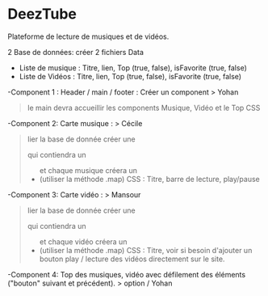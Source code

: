 # DeezTube

Plateforme de lecture de musiques et de vidéos.

2 Base de données: créer 2 fichiers Data
- Liste de musique : Titre, lien, Top (true, false), isFavorite (true, false)
- Liste de Vidéos : Titre, lien, Top (true, false), isFavorite (true, false)

-Component 1 : Header / main / footer : Créer un component          > Yohan
> le main devra accueillir les components Musique, Vidéo et le Top
> CSS

-Component 2: Carte musique :  > Cécile
> lier la base de donnée
>créer une <DIV> qui contiendra un <UL> et chaque musique créera un <li> (utiliser la méthode .map)
>CSS : Titre, barre de lecture, play/pause

-Component 3: Carte vidéo :      > Mansour
> lier la base de donnée 
> créer une <DIV> qui contiendra un <UL> et chaque vidéo créera un <li> (utiliser la méthode .map)
> CSS : Titre, voir si besoin d'ajouter un bouton play / lecture des vidéos directement sur le site.

-Component 4: Top des musiques, vidéo avec défilement des éléments ("bouton" suivant et précédent).     > option / Yohan
